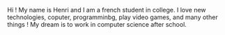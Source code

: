 Hi ! 
My name is Henri and I am a french student in college. 
I love new technologies, coputer, programminbg, play video games, and many other things !
My dream is to work in computer science after school.
